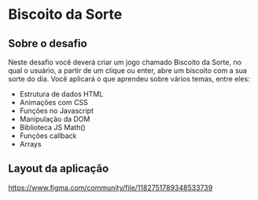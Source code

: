 # Biscoito da Sorte

## Sobre o desafio
Neste desafio você deverá criar um jogo chamado Biscoito da Sorte, no qual o usuário, a partir de um clique ou enter, abre um biscoito com a sua sorte do dia. Você aplicará o que aprendeu sobre vários temas, entre eles:
* Estrutura de dados HTML
* Animações com CSS
* Funções no Javascript
* Manipulação da DOM
* Biblioteca JS Math()
* Funções callback
* Arrays

## Layout da aplicação

https://www.figma.com/community/file/1182751789348533739

